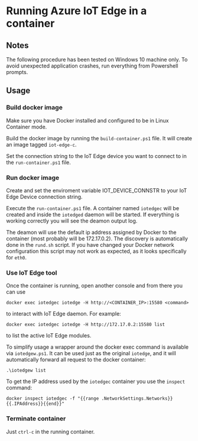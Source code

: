 # Running Azure IoT Edge in a container

## Notes

The following procedure has been tested on Windows 10 machine only. To avoid unexpected application crashes, run everything from Powershell prompts.

## Usage

### Build docker image

Make sure you have Docker installed and configured to be in Linux Container mode.

Build the docker image by running the `build-container.ps1` file. It will create an image tagged `iot-edge-c`.

Set the connection string to the IoT Edge device you want to connect to in the `run-container.ps1` file.

### Run docker image

Create and set the enviroment variable IOT_DEVICE_CONNSTR to your IoT Edge Device connection string.

Execute the `run-container.ps1` file. A container named `iotedgec` will be created and inside the `iotedged` daemon will be started. If everything is working correctly you will see the deamon output log.

The deamon will use the default ip address assigned by Docker to the container (most probably will be 172.17.0.2). The discovery is automatically done in the `rund.sh` script. If you have changed your Docker network configuration this script may not work as expected, as it looks specifically for `eth0`.

### Use IoT Edge tool

Once the container is running, open another console and from there you can use 

    docker exec iotedgec iotedge -H http://<CONTAINER_IP>:15580 <command>

to interact with IoT Edge daemon. For example:

    docker exec iotedgec iotedge -H http://172.17.0.2:15580 list

to list the active IoT Edge modules.

To simplify usage a wrapper around the docker exec command is available via `iotedgew.ps1`. It can be used just as the original `iotedge`, and it will automatically forward all request to the docker container:

    .\iotedgew list

To get the IP address used by the `iotedgec` container you use the `inspect` command:

    docker inspect iotedgec -f "{{range .NetworkSettings.Networks}}{{.IPAddress}}{{end}}"

### Terminate container

Just `ctrl-c` in the running container.

